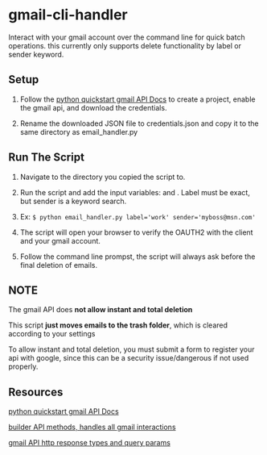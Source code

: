 # gmail-cli-handler
Interact with your gmail account over the command line for quick batch operations. this currently only supports delete functionality by label or sender keyword.

## Setup

1. Follow the [python quickstart gmail API Docs](https://developers.google.com/gmail/api/quickstart/python#step_1_turn_on_the) to create a project, enable the gmail api, and download the credentials.

2. Rename the downloaded JSON file to credentials.json and copy it to the same directory as email_handler.py

## Run The Script

1. Navigate to the directory you copied the script to.

2. Run the script and add the input variables: <label> and <sender>. Label must be exact, but sender is a keyword search.
 
3. Ex: `$ python email_handler.py label='work' sender='myboss@msn.com'`

4. The script will open your browser to verify the OAUTH2 with the client and your gmail account.

5. Follow the command line prompst, the script will always ask before the final deletion of emails.

## NOTE
The gmail API does **not allow instant and total deletion**

This script **just moves emails to the trash folder**, which is cleared according to your settings

To allow instant and total deletion, you must submit a form to register your api with google,
since this can be a security issue/dangerous if not used properly.

## Resources

[python quickstart gmail API Docs](https://developers.google.com/gmail/api/quickstart/python#step_1_turn_on_the)

[builder API methods, handles all gmail interactions](https://developers.google.com/apis-explorer/#search/gmail/)

[gmail API http response types and query params](https://developers.google.com/gmail/api/v1/reference/users/messages#resource)
